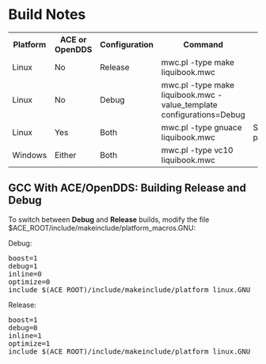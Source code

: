 Build Notes
===========

<table>
  <tr>
    <th>Platform</th>
    <th>ACE or OpenDDS</th>
    <th>Configuration</th>
    <th>Command</th>
    <th>Note</th>
  </tr>
  <tr>
    <td>Linux</td>
    <td>No</td>
    <td>Release</td>
    <td>mwc.pl -type make liquibook.mwc</td>
    <td></td>
  </tr>
  <tr>
    <td>Linux</td>
    <td>No</td>
    <td>Debug</td>
    <td>mwc.pl -type make liquibook.mwc -value_template configurations=Debug</td>
    <td></td>
  </tr>
  <tr>
    <td>Linux</td>
    <td>Yes</td>
    <td>Both</td>
    <td>mwc.pl -type gnuace liquibook.mwc</td>
    <td>See note on platform_macros.GNU</td>
  </tr>
  <tr>
    <td>Windows</td>
    <td>Either</td>
    <td>Both</td>
    <td>mwc.pl -type vc10 liquibook.mwc</td>
    <td></td>
  </tr>
</table>

## GCC With ACE/OpenDDS: Building Release and Debug
To switch between __Debug__ and __Release__ builds, modify the file $ACE_ROOT/include/makeinclude/platform_macros.GNU:

Debug:
<pre>
boost=1
debug=1
inline=0
optimize=0
include $(ACE_ROOT)/include/makeinclude/platform_linux.GNU
</pre>

Release:
<pre>
boost=1
debug=0
inline=1
optimize=1
include $(ACE_ROOT)/include/makeinclude/platform_linux.GNU
</pre>


